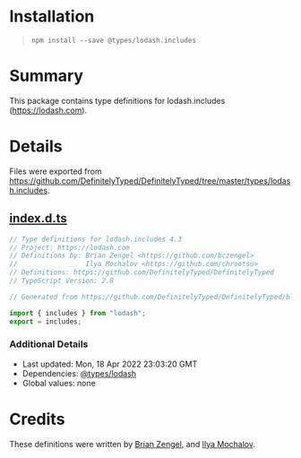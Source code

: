 # Installation
> `npm install --save @types/lodash.includes`

# Summary
This package contains type definitions for lodash.includes (https://lodash.com).

# Details
Files were exported from https://github.com/DefinitelyTyped/DefinitelyTyped/tree/master/types/lodash.includes.
## [index.d.ts](https://github.com/DefinitelyTyped/DefinitelyTyped/tree/master/types/lodash.includes/index.d.ts)
````ts
// Type definitions for lodash.includes 4.3
// Project: https://lodash.com
// Definitions by: Brian Zengel <https://github.com/bczengel>
//                 Ilya Mochalov <https://github.com/chrootsu>
// Definitions: https://github.com/DefinitelyTyped/DefinitelyTyped
// TypeScript Version: 2.8

// Generated from https://github.com/DefinitelyTyped/DefinitelyTyped/blob/master/types/lodash/scripts/generate-modules.ts

import { includes } from "lodash";
export = includes;

````

### Additional Details
 * Last updated: Mon, 18 Apr 2022 23:03:20 GMT
 * Dependencies: [@types/lodash](https://npmjs.com/package/@types/lodash)
 * Global values: none

# Credits
These definitions were written by [Brian Zengel](https://github.com/bczengel), and [Ilya Mochalov](https://github.com/chrootsu).
